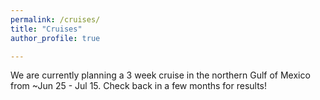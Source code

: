 ```yaml
---
permalink: /cruises/
title: "Cruises"
author_profile: true

---
```


We are currently planning a 3 week cruise in the northern Gulf of Mexico from ~Jun 25 - Jul 15. Check back in a few months for results!
